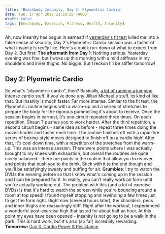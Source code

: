```yaml
---
title: 'Beachbody Insanity, Day 2: Plyometric Cardio'
date: Tue, 17 Apr 2012 21:18:25 +0000
draft: false
tags: [Beachbody, Exercise, Fitness, Health, Insanity]
---
```


Ah, now Insanity has begun in earnest! If [yesterday's fit test](http://gerard.wordpress.com/2012/04/16/beachbody-insanity-day-1-the-fit-test/ "Beachbody Insanity, Day 1: The Fit Test") lulled me into a false sense of security, Day 2's Plyometric Cardio session was a taster of what Insanity is _really_ like. Here's a quick run-down of what to expect from Day 2. But first: **The aftermath from Day 1**: Nothing serious. Yesterday evening was fine, but I woke up this morning with a mild stiffness in my shoulders and inner thighs. No biggie. But I reckon I'll be stiffer tomorrow!

Day 2: Plyometric Cardio
------------------------

So what's "plyometric cardio", then? Basically, [a lot of running a jumping](http://www.fitsugar.com/Definition-Plyometrics-188412). Intense cardio stuff. If you've done any Jillian Michael's stuff, its kind of like that. But Insanity is much faster. Far more intense. Similar to the fit test, the Plyometric routine begins with a warm-up and a series of stretches to prepare the body for the rigorous pummelling it's about to receive. Once the session begins in earnest, it's one circuit repeated three times. On each repetition, Shaun T pushes you to work harder. After the third repetition, a second circuit begins - same idea as before - repeat three times doing the moves harder and faster each time. The routine finishes off with a rapid-fire series of boxing-style moves designed to finish off on a cardio high! After that, it's cool down time, with a repetition of the stretches from the warm-up. This was an intense session. There were points where I was actually brought to my knees with exhaustion, but overall the routines are quite nicely balanced - there are points in the routine that allow you to recover and points that push you to the brink. Stick with it to the end though and you'll be satisfyingly sweaty and puffing for air. **Grumbles**: I try to watch the DVDs the evening before so that I know what's coming up in the session and I can be prepared for it. In reality, you can't really work on form until you're actually working out. The problem with this (and a lot of exercise DVDs) is that it's hard to watch the screen while you're bouncing around a room at top speed! I found myself stopping and rewinding a few times just to get the form right. Right now (several hours later), the shoulders, pecs and inner thighs are reassuringly stiff. Right after the workout, I experienced a wonderful post-exercise high that lasted for about half an hour. At this point my eyes have been opened - Insanity is not going to be a walk in the park. This is hard work, but it's also (so far) incredibly rewarding. **Tomorrow:** [Day 3, Cardio Power & Resistance](http://gerard.wordpress.com/2012/04/18/beachbody-insanity-day-3-cardio-power-resistance/).